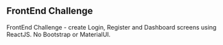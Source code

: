 ## FrontEnd Challenge

FrontEnd Challenge - create Login, Register and Dashboard screens using ReactJS. No Bootstrap or MaterialUI.

